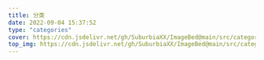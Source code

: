```yaml
---
title: 分类
date: 2022-09-04 15:37:52
type: "categories"
cover: https://cdn.jsdelivr.net/gh/SuburbiaXX/ImageBed@main/src/category.jpg
top_img: https://cdn.jsdelivr.net/gh/SuburbiaXX/ImageBed@main/src/category.jpg
---
```

